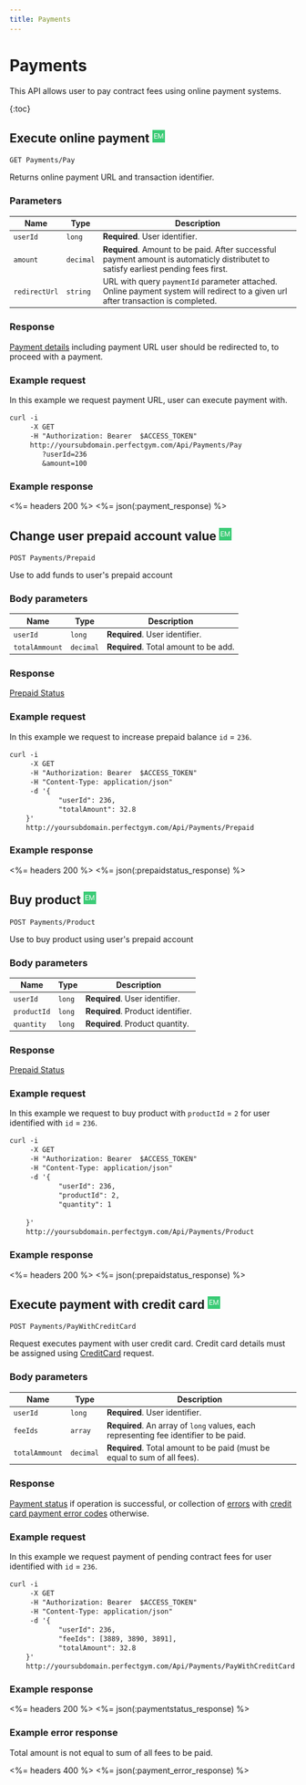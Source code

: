 ```yaml
---
title: Payments
---
```


# Payments

This API allows user to pay contract fees using online payment systems.

{:toc}



## Execute online payment ![alt text][EM]

    GET Payments/Pay

Returns online payment URL and transaction identifier.


### Parameters

Name      	   | Type  	   | Description
---------------|-----------|--------------------
`userId`  	   |`long`     | **Required**. User identifier.
`amount`  	   |`decimal`  | **Required**. Amount to be paid. After successful payment amount is automaticly distributet to satisfy earliest pending fees first.
`redirectUrl`  |`string`   | URL with query `paymentId` parameter attached. Online payment system will redirect to a given url after transaction is completed. 


### Response

[Payment details][PaymentDetails] including payment URL user should be redirected to, to proceed with a payment.



### Example request

In this example we request payment URL, user can execute payment with.

``` command-line
curl -i 
     -X GET 
     -H "Authorization: Bearer  $ACCESS_TOKEN"  
     http://yoursubdomain.perfectgym.com/Api/Payments/Pay
     	?userId=236
     	&amount=100
```


### Example response

<%= headers 200 %>
<%= json(:payment_response) %>



## Change user prepaid account value ![alt text][EM]

    POST Payments/Prepaid

Use to add funds to user's prepaid account 

### Body parameters

Name 	     	    | Type  	| Description
--------------------|-----------|--------------------
`userId`  	   		|`long`     | **Required**. User identifier.
`totalAmmount`  	|`decimal`  | **Required**. Total amount to be add.


### Response

[Prepaid Status][PrepaidStatus] 



### Example request

In this example we request to increase prepaid balance `id` = `236`.

``` command-line
curl -i 
     -X GET 
     -H "Authorization: Bearer  $ACCESS_TOKEN"  
     -H "Content-Type: application/json" 
     -d '{
        	"userId": 236,        	
    		"totalAmount": 32.8
    }' 
    http://yoursubdomain.perfectgym.com/Api/Payments/Prepaid     	
```


### Example response

<%= headers 200 %>
<%= json(:prepaidstatus_response) %>


## Buy product ![alt text][EM]

    POST Payments/Product

Use to buy product using user's prepaid account 

### Body parameters

Name 	     	    | Type  	| Description
--------------------|-----------|--------------------
`userId`  	   		|`long`     | **Required**. User identifier.
`productId`  	    |`long`     | **Required**. Product identifier.
`quantity`  	    |`long`     | **Required**. Product quantity.


### Response

[Prepaid Status][PrepaidStatus] 



### Example request

In this example we request to buy product with `productId` = `2` for user identified with `id` = `236`.

``` command-line
curl -i 
     -X GET 
     -H "Authorization: Bearer  $ACCESS_TOKEN"  
     -H "Content-Type: application/json" 
     -d '{
        	"userId": 236,        	
    		"productId": 2,
			"quantity": 1

    }' 
    http://yoursubdomain.perfectgym.com/Api/Payments/Product     	
```


### Example response

<%= headers 200 %>
<%= json(:prepaidstatus_response) %>



## Execute payment with credit card ![alt text][EM]

    POST Payments/PayWithCreditCard

Request executes payment with user credit card. Credit card details must be assigned using [CreditCard][CreditCard] request.

### Body parameters

Name 	     	    | Type  	| Description
--------------------|-----------|--------------------
`userId`  	   		|`long`     | **Required**. User identifier.
`feeIds`  			|`array`  	| **Required**. An array of `long` values, each representing fee identifier to be paid.
`totalAmmount`  	|`decimal`  | **Required**. Total amount to be paid (must be equal to sum of all fees).


### Response

[Payment status][PaymentStatus] if operation is successful, or collection of [errors][Error] with [credit card payment error codes][CreditCardPaymentErrorCode] otherwise.



### Example request

In this example we request payment of pending contract fees for user identified with `id` = `236`.

``` command-line
curl -i 
     -X GET 
     -H "Authorization: Bearer  $ACCESS_TOKEN"  
     -H "Content-Type: application/json" 
     -d '{
        	"userId": 236,
        	"feeIds": [3889, 3890, 3891],
    		"totalAmount": 32.8
    }' 
    http://yoursubdomain.perfectgym.com/Api/Payments/PayWithCreditCard     	
```


### Example response

<%= headers 200 %>
<%= json(:paymentstatus_response) %>



### Example error response

Total amount is not equal to sum of all fees to be paid.

<%= headers 400 %>
<%= json(:payment_error_response) %>



[Fee]: /appendix/datatypes/fee
[PaymentStatus]: /api/payments/paymentstatus#properties
[PaymentDetails]: /appendix/datatypes/paymentdetails
[PrepaidStatus]: /appendix/datatypes/prepaiddetails
[CreditCard]: /api/users/usercreditcard
[Error]: /appendix/datatypes/error
[CreditCardPaymentErrorCode]: /appendix/errorcodes/creditcardpaymenterrorcode

[EM]: /assets/images/employee.png "Employee mode"
[UM]: /assets/images/user.png "User mode"